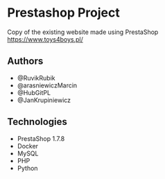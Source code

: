 # Prestashop Project

Copy of the existing website made using PrestaShop https://www.toys4boys.pl/

## Authors

- @RuvikRubik
- @arasniewiczMarcin
- @HubGitPL
- @JanKrupiniewicz

## Technologies

- PrestaShop 1.7.8
- Docker
- MySQL
- PHP
- Python
